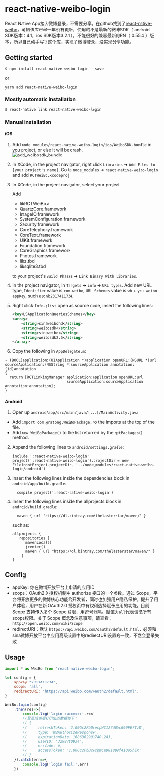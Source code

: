 
# react-native-weibo-login
React Native App接入微博登录，不需要分享，在github找到了[react-native-weibo](https://github.com/reactnativecn/react-native-weibo)，可惜该库已经一年没有更新，使用的不是最新的微博SDK（ android SDK版本：4.1，ios SDK版本3.2.1 ），不能很好的兼容最新的RN（ 0.55.4 ）版本，所以自己动手写了这个库，实现了微博登录，没实现分享功能。

## Getting started

`$ npm install react-native-weibo-login --save`

or

`yarn add react-native-weibo-login`

### Mostly automatic installation

`$ react-native link react-native-weibo-login`

### Manual installation


#### iOS

1. Add `node_modules/react-native-weibo-login/ios/WeiboSDK.bundle` in you project, or else it will be crash.  
![add_weibosdk_bundle](https://github.com/zhanguangao/react-native-weibo-login/blob/master/Example/src/add_weibosdk_bundle.png?raw=true)
2. In XCode, in the project navigator, right click `Libraries` ➜ `Add Files to [your project's name]`, Go to `node_modules` ➜ `react-native-weibo-login` and add `RCTWeiBo.xcodeproj`.
3. In XCode, in the project navigator, select your project.
    
    Add
    - libRCTWeiBo.a
    - QuartzCore.framework
    - ImageIO.framework
    - SystemConfiguration.framework
    - Security.framework
    - CoreTelephony.framework
    - CoreText.framework
    - UIKit.framework
    - Foundation.framework
    - CoreGraphics.framework 
    - Photos.framework
    - libz.tbd
    - libsqlite3.tbd
    
    to your project's `Build Phases` ➜ `Link Binary With Libraries`.
4.  In the project navigator, in `Targets` ➜ `info` ➜ `URL types`. Add new URL type, `Identifier` value is `com.weibo`, `URL Schemes` value is `wb` + `you weibo appKey`, such as: `wb2317411734`.
5. Right click `Info.plist` open as source code, insert the following lines:
    ```xml
    <key>LSApplicationQueriesSchemes</key>
    <array>
        <string>sinaweibohd</string>
        <string>weibosdk</string>
        <string>sinaweibo</string>
        <string>weibosdk2.5</string>
    </array>
    ```
6.  Copy the following in `AppDelegate.m`:
```
- (BOOL)application:(UIApplication *)application openURL:(NSURL *)url
sourceApplication:(NSString *)sourceApplication annotation:(id)annotation
{
  return [RCTLinkingManager application:application openURL:url
                            sourceApplication:sourceApplication annotation:annotation];
}
```

#### Android

1. Open up `android/app/src/main/java/[...]/MainActivity.java`
  - Add `import com.gratong.WeiBoPackage;` to the imports at the top of the file.
  - Add `new WeiBoPackage()` to the list returned by the `getPackages()` method.
2. Append the following lines to `android/settings.gradle`:
  	```
  	include ':react-native-weibo-login'
  	project(':react-native-weibo-login').projectDir = new File(rootProject.projectDir, '../node_modules/react-native-weibo-login/android')
  	```
3. Insert the following lines inside the dependencies block in `android/app/build.gradle`:
  	```
      compile project(':react-native-weibo-login')
  	```
4. Insert the following lines inside the allprojects block in `android/build.gradle`:
  	```
      maven { url "https://dl.bintray.com/thelasterstar/maven/" }
  	```
	such as:
	```
	allprojects {
       repositories {
          mavenLocal()
          jcenter()
          maven { url "https://dl.bintray.com/thelasterstar/maven/" }
        }
	}
	```

## Config
 - appKey: 你在微博开放平台上申请的应用ID
 - scope：OAuth2.0 授权机制中 authorize 接口的一个参数。通过 Scope，平台将开放更多的微博核心功能给开发者，同时也加强用户隐私保护，提升了用户体验，用户在新 OAuth2.0 授权页中有权利选择赋予应用的功能。目前 Scope 支持传入多个 Scope 权限，用逗号分隔。赋值为`all`代表请求所有scope权限。关于 Scope 概念及注意事项，请查看：`http://open.weibo.com/wiki/Scope`
 - redirectURI：默认 `https://api.weibo.com/oauth2/default.html`，必须和sina微博开放平台中应用高级设置中的redirectURI设置的一致，不然会登录失败



## Usage
```javascript
import * as WeiBo from 'react-native-weibo-login';

let config = {
    appKey:"2317411734",
    scope: 'all',       
    redirectURI: 'https://api.weibo.com/oauth2/default.html',
}

WeiBo.login(config)
    .then(res=>{  
        console.log('login success:',res)
        //登录成功后打印出的数据如下：
        // { 
        //     refreshToken: '2.00Gc2PbDcecpWC127d0bc690FE7TzD',
        //     type: 'WBAuthorizeResponse',
        //     expirationDate: 1686362993740.243,
        //     userID: '3298780934',
        //     errCode: 0,
        //     accessToken: '2.00Gc2PbDcecpWCa981899f410o5hEX' 
        // }
    }).catch(err=>{ 
        console.log('login fail:',err)
    })
```
  
